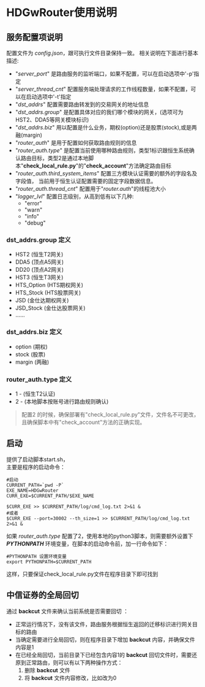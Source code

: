 # HDGwRouter使用说明

## 服务配置项说明
配置文件为 _config.json_，跟可执行文件目录保持一致。 
相关说明在下面进行基本描述:
- "_server_port_" 是路由服务的监听端口，如果不配置，可以在启动选项中'-p'指定
- "_server_thread_cnt_" 配置服务端处理请求的工作线程数量，如果不配置，可以在启动选项中'-t'指定
- "_dst_addrs_" 配置需要路由转发到的交易网关的地址信息
- "_dst_addrs.group_" 是配置具体对应的我们哪个模块的网关，(选项可为HST2、DDA5等网关模块标识)
- "_dst_addrs.biz_" 用以配置是什么业务，期权(option)还是股票(stock),或是两融(margin)
- "_router_auth_" 是用于配置如何获取路由规则的信息
- "_router_auth.type_" 是配置当前使用哪种路由规则，类型1标识跟恒生系统确认路由目标，类型2是通过本地脚本"**check_local_rule.py**"的"**check_account**"方法确定路由目标
- "_router_auth.third_system_items_" 配置三方模块认证需要的额外的字段名及字段值， 当前用于恒生认证配置需要的固定字段数据信息。
- "_router_auth.thread_cnt_" 配置用于"_router.auth_"的线程池大小
- "_logger_lvl_" 配置日志级别，从高到低有以下几种:
    - "error"
    - "warn"
    - "info"
    - "debug"

### dst_addrs.group 定义
- HST2 (恒生T2网关)
- DDA5 (顶点A5网关)
- DD20 (顶点A2网关)
- HST3 (恒生T3网关)
- HTS_Option (HTS期权网关)
- HTS_Stock (HTS股票网关)
- JSD (金仕达期权网关)
- JSD_Stock (金仕达股票网关)
- ......

### dst_addrs.biz 定义
- option (期权)
- stock (股票)
- margin (两融)


### router_auth.type 定义
- 1 - (恒生T2认证)
- 2 - (本地脚本按账号进行路由规则确认)

> 配置2 的时候，确保部署有"check_local_rule.py"文件，文件名不可更改，  
> 且确保脚本中有"check_account"方法的正确实现。


## 启动
提供了启动脚本start.sh，  
主要是程序的启动命令：  
```shell
#启动
CURRENT_PATH=`pwd -P`
EXE_NAME=HDGwRouter
CURR_EXE=$CURRENT_PATH/$EXE_NAME

$CURR_EXE >> $CURRENT_PATH/log/cmd_log.txt 2>&1 &
#或者
$CURR_EXE --port=30002 --th_size=1 >> $CURRENT_PATH/log/cmd_log.txt 2>&1 &
```

如果 _router_auth.type_ 配置了2，使用本地的python3脚本，则需要额外设置下 **_PYTHONPATH_** 环境变量，在脚本的启动命令前，加一行命令如下：
```shell
#PYTHONPATH 设置环境变量
export PYTHONPATH=$CURRENT_PATH
```
这样，只要保证check_local_rule.py文件在程序目录下即可找到


## 中信证券的全局回切
通过 **backcut** 文件来确认当前系统是否需要回切 ：
- 正常运行情况下，没有该文件，路由服务根据恒生返回的迁移标识进行网关目标的路由
- 当确定需要进行全局回切，则在程序目录下增加 **backcut** 内容，并确保文件内容是1
- 在已经全局回切，当前目录下已经包含内容1的 **backcut** 回切文件时，需要还原到正常路由，则可以有以下两种操作方式：  
    1. 删除 **backcut** 文件
    2. 将 **backcut** 文件内容修改，比如改为0


















